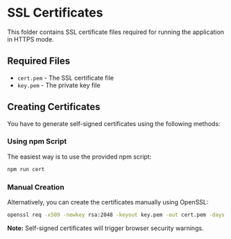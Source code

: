 # SSL Certificates

This folder contains SSL certificate files required for running the application in HTTPS mode.

## Required Files
- `cert.pem` - The SSL certificate file
- `key.pem` - The private key file

## Creating Certificates
You have to generate self-signed certificates using the following methods:

### Using npm Script
The easiest way is to use the provided npm script:
```bash
npm run cert
```

### Manual Creation
Alternatively, you can create the certificates manually using OpenSSL:
```bash
openssl req -x509 -newkey rsa:2048 -keyout key.pem -out cert.pem -days 365 -nodes
```

**Note:** Self-signed certificates will trigger browser security warnings.